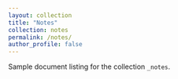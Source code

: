 ```yaml
---
layout: collection
title: "Notes"
collection: notes
permalink: /notes/
author_profile: false
---
```


Sample document listing for the collection `_notes`.